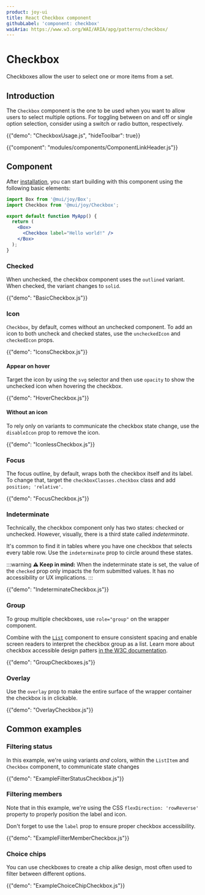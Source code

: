 ```yaml
---
product: joy-ui
title: React Checkbox component
githubLabel: 'component: checkbox'
waiAria: https://www.w3.org/WAI/ARIA/apg/patterns/checkbox/
---
```


# Checkbox

<p class="description">Checkboxes allow the user to select one or more items from a set.</p>

## Introduction

The `Checkbox` component is the one to be used when you want to allow users to select multiple options.
For toggling between on and off or single option selection, consider using a switch or radio button, respectively.

{{"demo": "CheckboxUsage.js", "hideToolbar": true}}

{{"component": "modules/components/ComponentLinkHeader.js"}}

## Component

After [installation](/joy-ui/getting-started/installation/), you can start building with this component using the following basic elements:

```jsx
import Box from '@mui/joy/Box';
import Checkbox from '@mui/joy/Checkbox';

export default function MyApp() {
  return (
    <Box>
      <Checkbox label="Hello world!" />
    </Box>
  );
}
```

### Checked

When unchecked, the checkbox component uses the `outlined` variant.
When checked, the variant changes to `solid`.

{{"demo": "BasicCheckbox.js"}}

### Icon

`Checkbox`, by default, comes without an unchecked component.
To add an icon to both uncheck and checked states, use the `uncheckedIcon` and `checkedIcon` props.

{{"demo": "IconsCheckbox.js"}}

#### Appear on hover

Target the icon by using the `svg` selector and then use `opacity` to show the unchecked icon when hovering the checkbox.

{{"demo": "HoverCheckbox.js"}}

#### Without an icon

To rely only on variants to communicate the checkbox state change, use the `disableIcon` prop to remove the icon.

{{"demo": "IconlessCheckbox.js"}}

### Focus

The focus outline, by default, wraps both the checkbox itself and its label.
To change that, target the `checkboxClasses.checkbox` class and add `position; 'relative'`.

{{"demo": "FocusCheckbox.js"}}

### Indeterminate

Technically, the checkbox component only has two states: checked or unchecked.
However, visually, there is a third state called _indeterminate_.

It's common to find it in tables where you have one checkbox that selects every table row.
Use the `indeterminate` prop to circle around these states.

:::warning
**⚠️ Keep in mind:** When the indeterminate state is set, the value of the `checked` prop only impacts the form submitted values.
It has no accessibility or UX implications.
:::

{{"demo": "IndeterminateCheckbox.js"}}

### Group

To group multiple checkboxes, use `role="group"` on the wrapper component.

Combine with the [`List`](/joy-ui/react-list/) component to ensure consistent spacing and enable screen readers to interpret the checkbox group as a list.
Learn more about checkbox accessible design patters [in the W3C documentation](https://www.w3.org/WAI/ARIA/apg/example-index/checkbox/checkbox.html).

{{"demo": "GroupCheckboxes.js"}}

### Overlay

Use the `overlay` prop to make the entire surface of the wrapper container the checkbox is in clickable.

{{"demo": "OverlayCheckbox.js"}}

## Common examples

### Filtering status

In this example, we're using variants _and_ colors, within the `ListItem` and `Checkbox` component, to communicate state changes

{{"demo": "ExampleFilterStatusCheckbox.js"}}

### Filtering members

Note that in this example, we're using the CSS `flexDirection: 'rowReverse'` property to properly position the label and icon.

Don't forget to use the `label` prop to ensure proper checkbox accessibility.

{{"demo": "ExampleFilterMemberCheckbox.js"}}

### Choice chips

You can use checkboxes to create a chip alike design, most often used to filter between different options.

{{"demo": "ExampleChoiceChipCheckbox.js"}}
